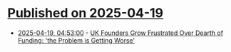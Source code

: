 # [Published on 2025-04-19](index.md)

* [2025-04-19, 04:53:00](https://soylentnews.org/article.pl?sid=25/04/18/0255244&from=rss) - [UK Founders Grow Frustrated Over Dearth of Funding: 'the Problem is Getting Worse'](https://soylentnews.org/article.pl?sid=25/04/18/0255244&from=rss)
